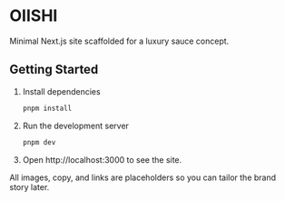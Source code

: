 # OIISHI

Minimal Next.js site scaffolded for a luxury sauce concept.

## Getting Started

1. Install dependencies
   ```bash
   pnpm install
   ```
2. Run the development server
   ```bash
   pnpm dev
   ```
3. Open http://localhost:3000 to see the site.

All images, copy, and links are placeholders so you can tailor the brand story later.
